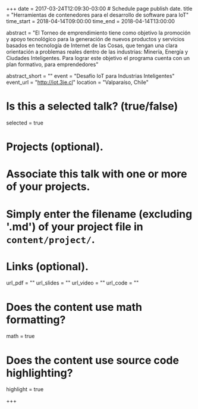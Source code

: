 +++
date = 2017-03-24T12:09:30-03:00  # Schedule page publish date.
title = "Herramientas de contenedores para el desarrollo de software para IoT"
time_start = 2018-04-14T09:00:00
time_end = 2018-04-14T13:00:00


abstract = "El Torneo de emprendimiento tiene como objetivo la promoción y apoyo tecnológico para la generación de nuevos productos y servicios basados en tecnología de Internet de las Cosas, que tengan una clara orientación a problemas reales dentro de las industrias: Minería, Energía y Ciudades Inteligentes. Para lograr este objetivo el programa cuenta con un plan formativo, para emprendedores"

abstract_short = ""
event = "Desafío IoT para Industrias Inteligentes"
event_url = "http://iot.3ie.cl"
location = "Valparaíso, Chile"

# Is this a selected talk? (true/false)
selected = true

# Projects (optional).
#   Associate this talk with one or more of your projects.
#   Simply enter the filename (excluding '.md') of your project file in `content/project/`.

# Links (optional).
url_pdf = ""
url_slides = ""
url_video = ""
url_code = ""

# Does the content use math formatting?
math = true

# Does the content use source code highlighting?
highlight = true


+++

